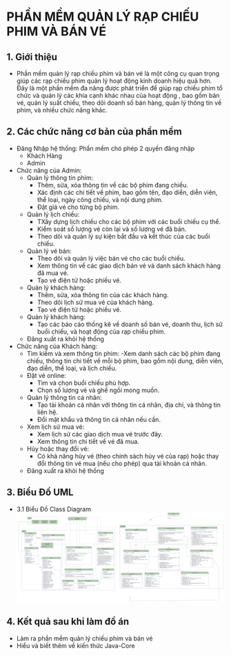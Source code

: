 # PHẦN MỀM QUẢN LÝ RẠP CHIẾU PHIM VÀ BÁN VÉ
## 1. Giới thiệu 
*  Phần mềm quản lý rạp chiếu phim và bán vé là một công cụ quan trọng giúp các rạp chiếu phim quản lý hoạt động kinh doanh hiệu quả hơn. Đây là một phần mềm đa năng được phát triển để giúp rạp chiếu phim tổ chức và quản lý các khía cạnh khác nhau của hoạt động , bao gồm bán vé, quản lý suất chiếu, theo dõi doanh số bán hàng, quản lý thông tin về phim, và nhiều chức năng khác.
## 2. Các chức năng cơ bản của phần mềm 
- Đăng Nhập hệ thống: Phần mềm chó phép 2 quyền đăng nhập
   - Khách Hàng
   - Admin
- Chức năng của Admin:
  - Quản lý thông tin phim:
     - Thêm, sửa, xóa thông tin về các bộ phim đang chiếu.
     - Xác định các chi tiết về phim, bao gồm tên, đạo diễn, diễn viên, thể loại, ngày công chiếu, và nội dung phim.
     - Đặt giá vé cho từng bộ phim.
  - Quản lý lịch chiếu:
     - TXây dựng lịch chiếu cho các bộ phim với các buổi chiếu cụ thể.
     - Kiểm soát số lượng vé còn lại và số lượng vé đã bán.
     - Theo dõi và quản lý sự kiện bắt đầu và kết thúc của các buổi chiếu.
  - Quản lý vé bán:
     - Theo dõi và quản lý việc bán vé cho các buổi chiếu.
     - Xem thông tin về các giao dịch bán vé và danh sách khách hàng đã mua vé.
     - Tạo vé điện tử hoặc phiếu vé.
  - Quản lý khách hàng:
     - Thêm, sửa, xóa thông tin của các khách hàng.
     - Theo dõi lịch sử mua vé của khách hàng.
     - Tạo vé điện tử hoặc phiếu vé.
  - Quản lý khách hàng:
     - Tạo các báo cáo thống kê về doanh số bán vé, doanh thu, lịch sử buổi chiếu, và hoạt động của rạp chiếu phim.
  - Đăng xuất ra khỏi hệ thống
- Chức năng của Khách hàng:
  - Tìm kiếm và xem thông tin phim:
    -Xem danh sách các bộ phim đang chiếu, thông tin chi tiết về mỗi bộ phim, bao gồm nội dung, diễn viên, đạo diễn, thể loại, và lịch chiếu.
  - Đặt vé online:
    - Tìm và chọn buổi chiếu phù hợp.
    - Chọn số lượng vé và ghế ngồi mong muốn.
  - Quản lý thông tin cá nhân:
    - Tạo tài khoản cá nhân với thông tin cá nhân, địa chỉ, và thông tin liên hệ.
    - Đổi mật khẩu và thông tin cá nhân nếu cần.
  - Xem lịch sử mua vé:
    - Xem lịch sử các giao dịch mua vé trước đây.
    - Xem thông tin chi tiết về vé đã mua.
  - Hủy hoặc thay đổi vé:
    - Có khả năng hủy vé (theo chính sách hủy vé của rạp) hoặc thay đổi thông tin vé mua (nếu cho phép) qua tài khoản cá nhân.
  - Đăng xuất ra khỏi hệ thống
## 3. Biểu Đồ UML
 * 3.1 Biểu Đồ Class Diagram
![Hình ảnh](ManagementCenimaDiagram.drawio.png)
## 4. Kết quả sau khi làm đồ án
 * Làm ra phần mềm quản lý chiếu phim và bán vé
 * Hiểu và biết thêm về kiến thức Java-Core
